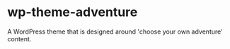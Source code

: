 # wp-theme-adventure
A WordPress theme that is designed around 'choose your own adventure' content.
